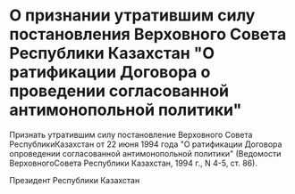 # О признании утратившим силу постановления Верховного Совета Республики Казахстан "О ратификации Договора о проведении согласованной антимонопольной политики"

Признать утратившим силу постановление Верховного Совета РеспубликиКазахстан от 22 июня 1994 года "О ратификации Договора опроведении согласованной антимонопольной политики" (Ведомости ВерховногоСовета Республики Казахстан, 1994 г., N 4-5, ст. 86).

Президент Республики Казахстан

